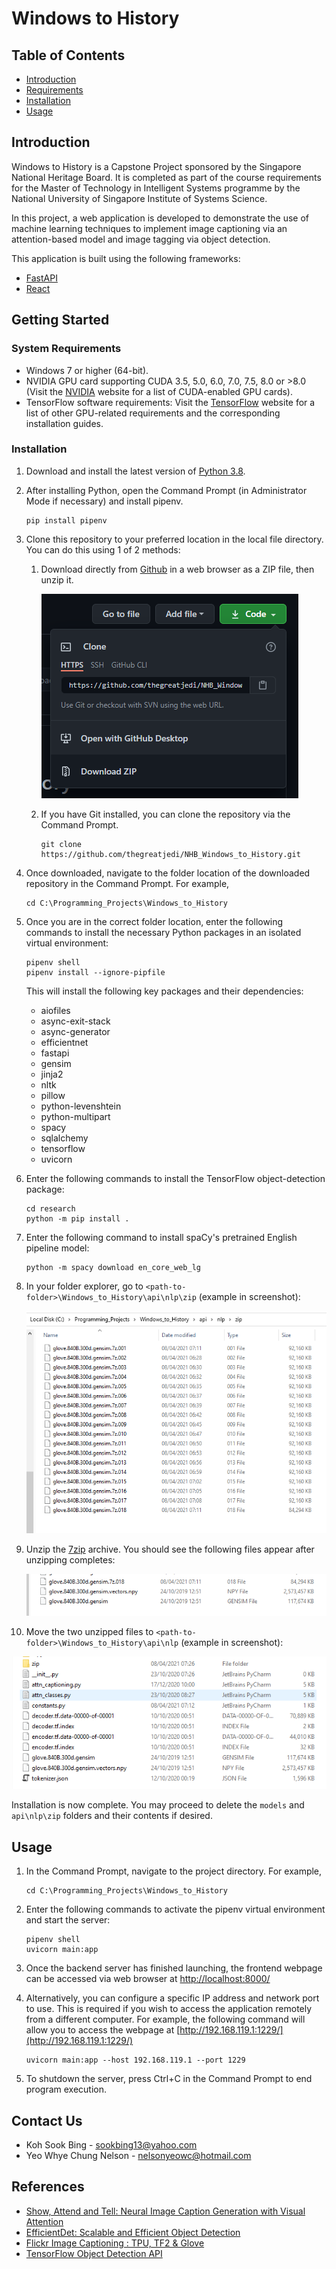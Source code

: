 # Windows to History

## Table of Contents
* [Introduction](#introduction)
* [Requirements](#requirements)
* [Installation](#installation)
* [Usage](#usage)

## Introduction
Windows to History is a Capstone Project sponsored by the Singapore
National Heritage Board. It is completed as part of the course
requirements for the Master of Technology in Intelligent Systems
programme by the National University of Singapore Institute of Systems
Science.

In this project, a web application is developed to demonstrate the use
of machine learning techniques to implement image captioning via an
attention-based model and image tagging via object detection. 

This application is built using the following frameworks:
* [FastAPI](https://fastapi.tiangolo.com)
* [React](https://reactjs.org)

## Getting Started
### System Requirements
* Windows 7 or higher (64-bit).
* NVIDIA GPU card supporting CUDA 3.5, 5.0, 6.0, 7.0, 7.5, 8.0 or >8.0
  (Visit the [NVIDIA](https://developer.nvidia.com/cuda-gpus) website
  for a list of CUDA-enabled GPU cards).
* TensorFlow software requirements: Visit the
  [TensorFlow](https://www.tensorflow.org/install/gpu#software_requirements)
  website for a list of other GPU-related requirements and the
  corresponding installation guides.

### Installation
1. Download and install the latest version of 
   [Python 3.8](https://www.python.org/downloads).
2. After installing Python, open the Command Prompt (in Administrator
   Mode if necessary) and install pipenv.
   
       pip install pipenv
3. Clone this repository to your preferred location in the local file
   directory. You can do this using 1 of 2 methods:
   1. Download directly from
      [Github](https://github.com/thegreatjedi/NHB_Windows_to_History)
      in a web browser as a ZIP file, then unzip it.

      ![screenshot1.png](readme_images/screenshot1.png)
   2. If you have Git installed, you can clone the repository via the
      Command Prompt.
      
          git clone https://github.com/thegreatjedi/NHB_Windows_to_History.git
4. Once downloaded, navigate to the folder location of the downloaded
   repository in the Command Prompt. For example,
      
       cd C:\Programming_Projects\Windows_to_History
5. Once you are in the correct folder location, enter the following
   commands to install the necessary Python packages in an isolated
   virtual environment:
      
       pipenv shell
       pipenv install --ignore-pipfile
   This will install the following key packages and their dependencies:
   * aiofiles
   * async-exit-stack
   * async-generator
   * efficientnet
   * fastapi
   * gensim
   * jinja2
   * nltk
   * pillow
   * python-levenshtein
   * python-multipart
   * spacy
   * sqlalchemy
   * tensorflow
   * uvicorn
6. Enter the following commands to install the TensorFlow
   object-detection package:
   
       cd research
       python -m pip install .
7. Enter the following command to install spaCy's pretrained English pipeline
   model:
   
       python -m spacy download en_core_web_lg
8. In your folder explorer, go to
   `<path-to-folder>\Windows_to_History\api\nlp\zip` (example in
   screenshot):
   
   ![screenshot2.png](readme_images/screenshot2.png)
9. Unzip the [7zip](https://www.7-zip.org/download.html) archive. You
   should see the following files appear after unzipping completes:
   
   ![screenshot3.png](readme_images/screenshot3.png)
10. Move the two unzipped files to
   `<path-to-folder>\Windows_to_History\api\nlp` (example in
   screenshot):
    
   ![img.png](readme_images/screenshot4.png)
   
Installation is now complete. You may proceed to delete the `models` and
`api\nlp\zip` folders and their contents if desired.
   
## Usage
1. In the Command Prompt, navigate to the project directory. For
   example,
      
       cd C:\Programming_Projects\Windows_to_History
2. Enter the following commands to activate the pipenv virtual
   environment and start the server:
   
       pipenv shell
       uvicorn main:app
3. Once the backend server has finished launching, the frontend webpage
   can be accessed via web browser at
   [http://localhost:8000/](http://localhost:8000/)
4. Alternatively, you can configure a specific IP address and network
   port to use. This is required if you wish to access the application
   remotely from a different computer. For example, the following
   command will allow you to access the webpage at
   [http://192.168.119.1:1229/](http://192.168.119.1:1229/)
   
       uvicorn main:app --host 192.168.119.1 --port 1229
5. To shutdown the server, press Ctrl+C in the Command Prompt to end
   program execution.
   
## Contact Us
* Koh Sook Bing - [sookbing13@yahoo.com](mailto:sookbing13@yahoo.com?subject=NHB%20Capstone%20Project)
* Yeo Whye Chung Nelson - [nelsonyeowc@hotmail.com](mailto:nelsonyeowc@hotmail.com?subject=NHB%20Capstone%20Project)

## References
* [Show, Attend and Tell: Neural Image Caption Generation with Visual Attention](https://arxiv.org/pdf/1502.03044.pdf)
* [EfficientDet: Scalable and Efficient Object Detection](https://arxiv.org/pdf/1911.09070.pdf)
* [Flickr Image Captioning : TPU, TF2 & Glove](https://www.kaggle.com/ratthachat/flickr-image-captioning-tpu-tf2-glove)
* [TensorFlow Object Detection API](https://github.com/tensorflow/models/tree/master/research/object_detection)
